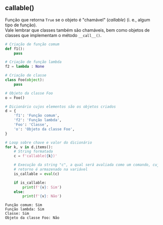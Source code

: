 ## callable()

Função que retorna `True` se o objeto é "chamável" (*callable*) (i. e., algum
tipo de função).  
Vale lembrar que classes também são chamáveis, bem como objetos de classes que
implementam o método `__call__()`.

``` python
# Criação de função comum
def f1():
    pass

# Criação de função lambda
f2 = lambda : None

# Criação de classe
class Foo(object):
    pass

# Objeto da classe Foo
o = Foo()

# Dicionário cujos elementos são os objetos criados
d = {
    'f1': 'Função comum',
    'f2': 'Função lambda',
    'Foo': 'Classe',
    'o': 'Objeto da classe Foo',
}
```

``` python
# Loop sobre chave e valor do dicionário
for k, v in d.items():
    # String formatada
    c = f'callable({k})'

    # Execução da string "c", a qual será avaliada como um comando, cujo
    # retorno é armazenado na variável
    is_callable = eval(c)

    if is_callable:
        print(f'{v}: Sim')
    else:
        print(f'{v}: Não')
```

``` console
Função comum: Sim
Função lambda: Sim
Classe: Sim
Objeto da classe Foo: Não
```

